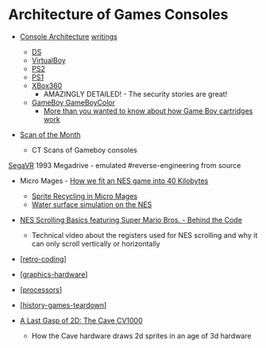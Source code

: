 Architecture of Games Consoles
==============================

* [Console Architecture](https://copetti.org/projects/consoles/) [writings](https://www.copetti.org/writings/consoles/)
    * [DS](https://www.copetti.org/projects/consoles/nintendo-ds/)
    * [VirtualBoy](https://www.copetti.org/writings/consoles/virtual-boy/)
    * [PS2](https://www.copetti.org/writings/consoles/playstation-2/)
    * [PS1](https://www.copetti.org/writings/consoles/playstation/)
    * [XBox360](https://www.copetti.org/writings/consoles/xbox-360/)
        * AMAZINGLY DETAILED! - The security stories are great!
    * [GameBoy GameBoyColor](https://www.copetti.org/writings/consoles/game-boy/)
        * [More than you wanted to know about how Game Boy cartridges work](https://abc.decontextualize.com/more-than-you-wanted-to-know/)

* [Scan of the Month](https://scanofthemonth.com/)
    * CT Scans of Gameboy consoles

[SegaVR](https://gamehistory.org/segavr/) 1993 Megadrive - emulated #reverse-engineering from source

* Micro Mages - [How we fit an NES game into 40 Kilobytes](https://www.youtube.com/watch?v=ZWQ0591PAxM)
    * [Sprite Recycling in Micro Mages](https://www.kickstarter.com/projects/morphcat-games/triple-jump-a-platformer-multi-cartridge-for-the-nes/posts/3913486)
    * [Water surface simulation on the NES](https://www.kickstarter.com/projects/morphcat-games/triple-jump-a-platformer-multi-cartridge-for-the-nes/posts/3918838)
* [NES Scrolling Basics featuring Super Mario Bros. - Behind the Code](https://www.youtube.com/watch?v=3uzcN9PHZZs)
    * Technical video about the registers used for NES scrolling and why it can only scroll vertically or horizontally

* [[retro-coding]]
* [[graphics-hardware]]
* [[processors]]
* [[history-games-teardown]]

* [A Last Gasp of 2D: The Cave CV1000](https://nicole.express/2022/games-made-in-a-cave.html)
    * How the Cave hardware draws 2d sprites in an age of 3d hardware

[//begin]: # "Autogenerated link references for markdown compatibility"
[retro-coding]: retro-coding.md "Retro-coding"
[graphics-hardware]: graphics-hardware.md "Graphics Hardware"
[processors]: processors.md "Processors"
[history-games-teardown]: history-games-teardown.md "History - Games - Teardown"
[//end]: # "Autogenerated link references"